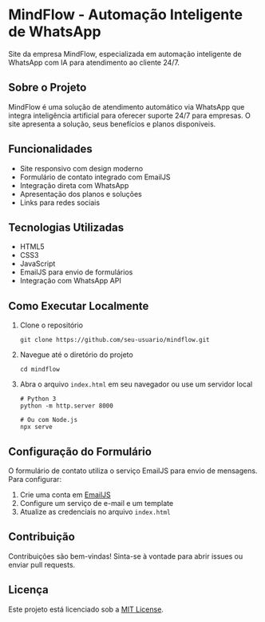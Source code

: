 # MindFlow - Automação Inteligente de WhatsApp

Site da empresa MindFlow, especializada em automação inteligente de WhatsApp com IA para atendimento ao cliente 24/7.

## Sobre o Projeto

MindFlow é uma solução de atendimento automático via WhatsApp que integra inteligência artificial para oferecer suporte 24/7 para empresas. O site apresenta a solução, seus benefícios e planos disponíveis.

## Funcionalidades

- Site responsivo com design moderno
- Formulário de contato integrado com EmailJS
- Integração direta com WhatsApp
- Apresentação dos planos e soluções
- Links para redes sociais

## Tecnologias Utilizadas

- HTML5
- CSS3
- JavaScript
- EmailJS para envio de formulários
- Integração com WhatsApp API

## Como Executar Localmente

1. Clone o repositório
   ```
   git clone https://github.com/seu-usuario/mindflow.git
   ```

2. Navegue até o diretório do projeto
   ```
   cd mindflow
   ```

3. Abra o arquivo `index.html` em seu navegador ou use um servidor local
   ```
   # Python 3
   python -m http.server 8000
   
   # Ou com Node.js
   npx serve
   ```

## Configuração do Formulário

O formulário de contato utiliza o serviço EmailJS para envio de mensagens. Para configurar:

1. Crie uma conta em [EmailJS](https://www.emailjs.com/)
2. Configure um serviço de e-mail e um template
3. Atualize as credenciais no arquivo `index.html`

## Contribuição

Contribuições são bem-vindas! Sinta-se à vontade para abrir issues ou enviar pull requests.

## Licença

Este projeto está licenciado sob a [MIT License](LICENSE).
